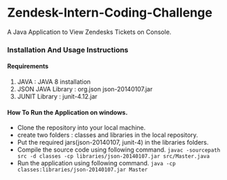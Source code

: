 # Zendesk-Intern-Coding-Challenge

A Java Application to View Zendesks Tickets on Console.

###	Installation And Usage Instructions

#### Requirements

1. JAVA : JAVA 8 installation
2. JSON JAVA Library : org.json json-20140107.jar
3. JUNIT Library : junit-4.12.jar

#### How To Run the Application on windows.
* Clone the repository into your local machine.
* create two folders : classes and libraries in the local repository.
* Put the required jars(json-20140107, junit-4) in the libraries folders.
* Compile the source code using following command.
 `javac -sourcepath src -d classes -cp libraries/json-20140107.jar src/Master.java`
* Run the application using following command.
 `java -cp classes:libraries/json-20140107.jar Master`
 
 